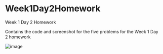# Week1Day2Homework
Week 1 Day 2 Homework

Contains the code and screenshot for the five problems for the Week 1 Day 2 homework

![image](https://user-images.githubusercontent.com/46461171/50857508-db144080-135b-11e9-851e-0e2fdd0b230d.png)
